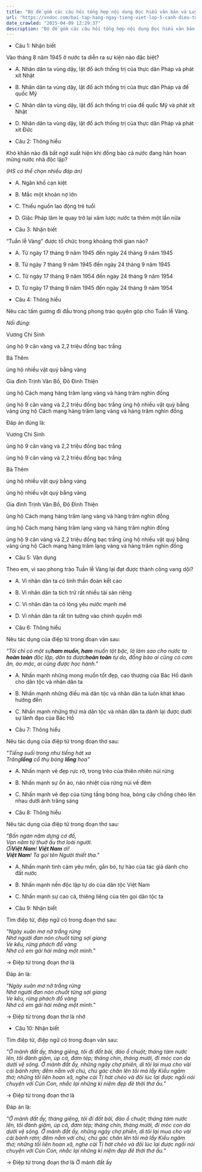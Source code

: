 ```yaml
---
title: "Bộ đề gồm các câu hỏi tổng hợp nội dung Đọc hiểu văn bản và Luyện từ và câu được học ở Tuần 25 trong chương trình Tiếng Việt lớp 5 Tập 2 Cánh Diều"
url: "https://vndoc.com/bai-tap-hang-ngay-tieng-viet-lop-5-canh-dieu-tuan-25-thu-4-334631"
date_crawled: "2025-04-09 12:29:37"
description: "Bộ đề gồm các câu hỏi tổng hợp nội dung Đọc hiểu văn bản và Luyện từ và câu được học ở Tuần 25 trong chương trình Tiếng Việt lớp 5 Tập 2 Cánh Diều"
---
```


* Câu 1:  Nhận biết

Vào tháng 8 năm 1945 ở nước ta diễn ra sự kiện nào đặc biệt?

  * A. Nhân dân ta vùng dậy, lật đổ ách thống trị của thực dân Pháp và phát xít Nhật 
  * B. Nhân dân ta vùng dậy, lật đổ ách thống trị của thực dân Pháp và đế quốc Mỹ 
  * C. Nhân dân ta vùng dậy, lật đổ ách thống trị của đế quốc Mỹ và phát xít Nhật 
  * D. Nhân dân ta vùng dậy, lật đổ ách thống trị của thực dân Pháp và phát xít Đức 



* Câu 2:  Thông hiểu

Khó khăn nào đã bất ngờ xuất hiện khi đồng bào cả nước đang hân hoan mừng nước nhà độc lập?

_(HS có thể chọn nhiều đáp án)_

  * A. Ngân khố cạn kiệt 
  * B. Mắc một khoản nợ lớn 
  * C. Thiếu nguồn lao động trẻ tuổi 
  * D. Giặc Pháp lăm le quay trở lại xâm lược nước ta thêm một lần nữa 



* Câu 3:  Nhận biết

“Tuần lễ Vàng" được tổ chức trong khoảng thời gian nào?

  * A. Từ ngày 17 tháng 9 năm 1945 đến ngày 24 tháng 9 năm 1945 
  * B. Từ ngày 7 tháng 9 năm 1945 đến ngày 24 tháng 9 năm 1945 
  * C. Từ ngày 17 tháng 9 năm 1954 đến ngày 24 tháng 9 năm 1954 
  * D. Từ ngày 17 tháng 9 năm 1945 đến ngày 24 tháng 9 năm 1954 



* Câu 4:  Thông hiểu

Nêu các tấm gương đi đầu trong phong trào quyên góp cho Tuần lễ Vàng.

_Nối đúng:_

Vương Chi Sinh 

ủng hộ 9 cân vàng và 2,2 triệu đồng bạc trắng 

Bà Thêm 

ủng hộ nhiều vật quý bằng vàng 

Gia đình Trịnh Văn Bồ, Đô Đình Thiện 

ủng hộ Cách mạng hàng trăm lạng vàng và hàng trăm nghìn đồng 

ủng hộ 9 cân vàng và 2,2 triệu đồng bạc trắng  ủng hộ nhiều vật quý bằng vàng  ủng hộ Cách mạng hàng trăm lạng vàng và hàng trăm nghìn đồng 

Đáp án đúng là:

Vương Chi Sinh 

ủng hộ 9 cân vàng và 2,2 triệu đồng bạc trắng 

ủng hộ 9 cân vàng và 2,2 triệu đồng bạc trắng 

Bà Thêm 

ủng hộ nhiều vật quý bằng vàng 

ủng hộ nhiều vật quý bằng vàng 

Gia đình Trịnh Văn Bồ, Đô Đình Thiện 

ủng hộ Cách mạng hàng trăm lạng vàng và hàng trăm nghìn đồng 

ủng hộ Cách mạng hàng trăm lạng vàng và hàng trăm nghìn đồng 

ủng hộ 9 cân vàng và 2,2 triệu đồng bạc trắng  ủng hộ nhiều vật quý bằng vàng  ủng hộ Cách mạng hàng trăm lạng vàng và hàng trăm nghìn đồng 

* Câu 5:  Vận dụng

Theo em, vì sao phong trào Tuần lễ Vàng lại đạt được thành công vang dội?

  * A. Vì nhân dân ta có tinh thần đoàn kết cao 
  * B. Vì nhân dân ta tích trữ rất nhiều tài sản riêng 
  * C. Vì nhân dân ta có lòng yêu nước mạnh mẽ 
  * D. Vì nhân dân ta rất tin tưởng vào chính quyền mới 



* Câu 6:  Thông hiểu

Nêu tác dụng của điệp từ trong đoạn văn sau:

_"Tôi chỉ có một sự**ham muốn, ham** muốn tột bậc, là làm sao cho nước ta **hoàn toàn** độc lập, dân ta được**hoàn toàn** tự do, đồng bào ai cũng có cơm ăn, áo mặc, ai cũng được học hành."_

  * A. Nhấn mạnh những mong muốn tốt đẹp, cao thượng của Bác Hồ dành cho dân tộc và nhân dân ta 
  * B. Nhấn mạnh những điều mà dân tộc và nhân dân ta luôn khát khao hướng đến 
  * C. Nhấn mạnh những thứ mà dân tộc và nhân dân ta dành lại được dưới sự lãnh đạo của Bác Hồ 



* Câu 7:  Thông hiểu

Nêu tác dụng của điệp từ trong đoạn thơ sau:

_"Tiếng suối trong như tiếng hát xa_  
 _Trăng**lồng** cổ thụ bóng **lồng** hoa"_

  * A. Nhấn mạnh vẻ đẹp rực rỡ, trong trẻo của thiên nhiên núi rừng 
  * B. Nhấn mạnh sự ồn ào, náo nhiệt của rừng núi về đêm 
  * C. Nhấn mạnh vẻ đẹp của từng tầng bóng hoa, bóng cây chồng chéo lên nhau dưới ánh trăng sáng 



* Câu 8:  Thông hiểu

Nêu tác dụng của điệp từ trong đoạn thơ sau:

_"Bốn ngàn năm dựng cơ đồ,_  
_Vạn năm từ thuở ấu thơ loài người._  
_Ơi**Việt Nam**! **Việt Nam** ơi!_  
_**Việt Nam**! Ta gọi tên Người thiết tha."_

  * A. Nhấn mạnh tình cảm yêu mến, gắn bó, tự hào của tác giả dành cho đất nước 
  * B. Nhấn mạnh nền độc lập tự do của dân tộc Việt Nam 
  * C. Nhấn mạnh sự cao cả, thiêng liêng của tên gọi dân tộc ta 



* Câu 9:  Nhận biết

Tìm điệp từ, điệp ngữ có trong đoạn thơ sau:

_"Ngày xuân mơ nở trắng rừng_  
 _Nhớ người đan nón chuốt từng sợi giang_  
 _Ve kêu, rừng phách đổ vàng_  
 _Nhớ cô em gái hái măng một mình."_

→ Điệp từ trong đoạn thơ là 

Đáp án là:

_"Ngày xuân mơ nở trắng rừng_  
 _Nhớ người đan nón chuốt từng sợi giang_  
 _Ve kêu, rừng phách đổ vàng_  
 _Nhớ cô em gái hái măng một mình."_

→ Điệp từ trong đoạn thơ là nhớ

* Câu 10:  Nhận biết

Tìm điệp từ, điệp ngữ có trong đoạn văn sau:

_"Ở mảnh đất ấy, tháng giêng, tôi đi đốt bãi, đào ổ chuột; tháng tám nước lên, tôi đánh giậm, úp cá, đơm tép; tháng chín, tháng mười, đi móc con da dưới vệ sông. Ở mảnh đất ấy, những ngày chợ phiên, dì tôi lại mua cho vài cái bánh rợm; đêm nằm với chú, chú gác chân lên tôi mà lẩy Kiều ngâm thơ; những tối liên hoan xã, nghe cái Tị hát chèo và đôi lúc lại được ngồi nói chuyện với Cún Con, nhắc lại những kỉ niệm đẹp đẽ thời thơ ấu."_

→ Điệp từ trong đoạn thơ là 

Đáp án là:

_"Ở mảnh đất ấy, tháng giêng, tôi đi đốt bãi, đào ổ chuột; tháng tám nước lên, tôi đánh giậm, úp cá, đơm tép; tháng chín, tháng mười, đi móc con da dưới vệ sông. Ở mảnh đất ấy, những ngày chợ phiên, dì tôi lại mua cho vài cái bánh rợm; đêm nằm với chú, chú gác chân lên tôi mà lẩy Kiều ngâm thơ; những tối liên hoan xã, nghe cái Tị hát chèo và đôi lúc lại được ngồi nói chuyện với Cún Con, nhắc lại những kỉ niệm đẹp đẽ thời thơ ấu."_

→ Điệp từ trong đoạn thơ là Ở mảnh đất ấy

